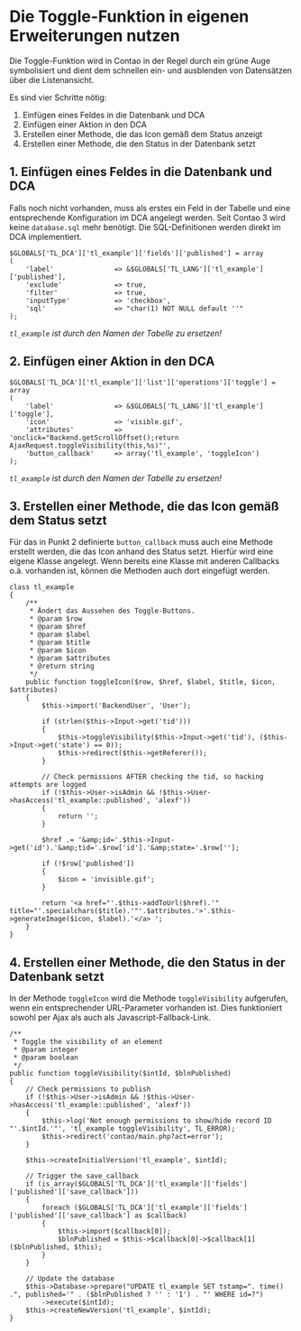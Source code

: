 # Die Toggle-Funktion in eigenen Erweiterungen nutzen

Die Toggle-Funktion wird in Contao in der Regel durch ein grüne Auge 
symbolisiert und dient dem schnellen ein- und ausblenden von Datensätzen 
über die Listenansicht.

Es sind vier Schritte nötig: 

1. Einfügen eines Feldes in die Datenbank und DCA
2. Einfügen einer Aktion in den DCA
3. Erstellen einer Methode, die das Icon gemäß dem Status anzeigt
4. Erstellen einer Methode, die den Status in der Datenbank setzt


## 1. Einfügen eines Feldes in die Datenbank und DCA

Falls noch nicht vorhanden, muss als erstes ein Feld in der Tabelle
und eine entsprechende Konfiguration im DCA angelegt werden. Seit
Contao 3 wird keine `database.sql` mehr benötigt. Die SQL-Definitionen
werden direkt im DCA implementiert.

```{.php}
$GLOBALS['TL_DCA']['tl_example']['fields']['published'] = array
(
    'label'               => &$GLOBALS['TL_LANG']['tl_example']['published'],
    'exclude'             => true,
    'filter'              => true,
    'inputType'           => 'checkbox',
    'sql'                 => "char(1) NOT NULL default ''"
);
```

*`tl_example` ist durch den Namen der Tabelle zu ersetzen!*


## 2. Einfügen einer Aktion in den DCA
```{.php}
$GLOBALS['TL_DCA']['tl_example']['list']['operations']['toggle'] = array
(
    'label'               => &$GLOBALS['TL_LANG']['tl_example']['toggle'],
    'icon'                => 'visible.gif',
    'attributes'          => 'onclick="Backend.getScrollOffset();return AjaxRequest.toggleVisibility(this,%s)"',
    'button_callback'     => array('tl_example', 'toggleIcon')
);
```

*`tl_example` ist durch den Namen der Tabelle zu ersetzen!*


## 3. Erstellen einer Methode, die das Icon gemäß dem Status setzt

Für das in Punkt 2 definierte `button_callback` muss auch eine Methode
erstellt werden, die das Icon anhand des Status setzt. Hierfür wird eine
eigene Klasse angelegt. Wenn bereits eine Klasse mit anderen Callbacks
o.ä. vorhanden ist, können die Methoden auch dort eingefügt werden.

```{.php}
class tl_example
{
    /**
     * Ändert das Aussehen des Toggle-Buttons.
     * @param $row
     * @param $href
     * @param $label
     * @param $title
     * @param $icon
     * @param $attributes
     * @return string
     */
    public function toggleIcon($row, $href, $label, $title, $icon, $attributes)
    {
        $this->import('BackendUser', 'User');

        if (strlen($this->Input->get('tid')))
        {
            $this->toggleVisibility($this->Input->get('tid'), ($this->Input->get('state') == 0));
            $this->redirect($this->getReferer());
        }

        // Check permissions AFTER checking the tid, so hacking attempts are logged
        if (!$this->User->isAdmin && !$this->User->hasAccess('tl_example::published', 'alexf'))
        {
            return '';
        }

        $href .= '&amp;id='.$this->Input->get('id').'&amp;tid='.$row['id'].'&amp;state='.$row[''];

        if (!$row['published'])
        {
            $icon = 'invisible.gif';
        }

        return '<a href="'.$this->addToUrl($href).'" title="'.specialchars($title).'"'.$attributes.'>'.$this->generateImage($icon, $label).'</a> ';
    }
}
```


## 4. Erstellen einer Methode, die den Status in der Datenbank setzt

In der Methode `toggleIcon` wird die Methode `toggleVisibility` aufgerufen,
wenn ein entsprechender URL-Parameter vorhanden ist. Dies funktioniert sowohl
per Ajax als auch als Javascript-Fallback-Link.

```{.php}
/**
 * Toggle the visibility of an element
 * @param integer
 * @param boolean
 */
public function toggleVisibility($intId, $blnPublished)
{
    // Check permissions to publish
    if (!$this->User->isAdmin && !$this->User->hasAccess('tl_example::published', 'alexf'))
    {
        $this->log('Not enough permissions to show/hide record ID "'.$intId.'"', 'tl_example toggleVisibility', TL_ERROR);
        $this->redirect('contao/main.php?act=error');
    }

    $this->createInitialVersion('tl_example', $intId);

    // Trigger the save_callback
    if (is_array($GLOBALS['TL_DCA']['tl_example']['fields']['published']['save_callback']))
    {
        foreach ($GLOBALS['TL_DCA']['tl_example']['fields']['published']['save_callback'] as $callback)
        {
            $this->import($callback[0]);
            $blnPublished = $this->$callback[0]->$callback[1]($blnPublished, $this);
        }
    }

    // Update the database
    $this->Database->prepare("UPDATE tl_example SET tstamp=". time() .", published='" . ($blnPublished ? '' : '1') . "' WHERE id=?")
        ->execute($intId);
    $this->createNewVersion('tl_example', $intId);
}
```
